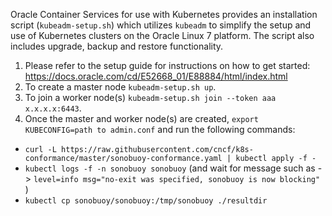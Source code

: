 Oracle Container Services for use with Kubernetes provides an installation script (`kubeadm-setup.sh`) which utilizes `kubeadm` to simplify
the setup and use of Kubernetes clusters on the Oracle Linux 7 platform. The script also includes upgrade, backup and restore functionality.

1. Please refer to the setup guide for instructions on how to get started: https://docs.oracle.com/cd/E52668_01/E88884/html/index.html
2. To create a master node `kubeadm-setup.sh up`.
3. To join a worker node(s) `kubeadm-setup.sh join --token aaa x.x.x.x:6443`.
4. Once the master and worker node(s) are created, `export KUBECONFIG=path to admin.conf` and run the following commands:
- `curl -L https://raw.githubusercontent.com/cncf/k8s-conformance/master/sonobuoy-conformance.yaml | kubectl apply -f -`
- `kubectl logs -f -n sonobuoy sonobuoy` (and wait for message such as -> `level=info msg="no-exit was specified, sonobuoy is now blocking"` )
- `kubectl cp sonobuoy/sonobuoy:/tmp/sonobuoy ./resultdir`
